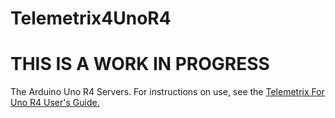 # Telemetrix4UnoR4

# THIS IS A WORK IN PROGRESS

The Arduino Uno R4 Servers. For instructions on use, 
see the [Telemetrix For Uno R4 User's Guide.](https://mryslab.github.io/telemetrix-uno-r4/)
